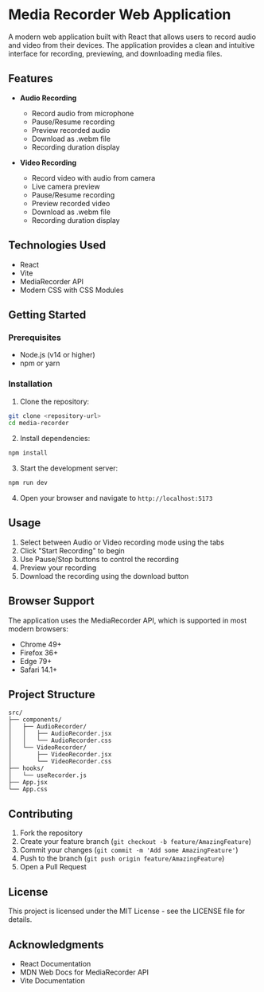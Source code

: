 # Media Recorder Web Application

A modern web application built with React that allows users to record audio and video from their devices. The application provides a clean and intuitive interface for recording, previewing, and downloading media files.

## Features

- **Audio Recording**
  - Record audio from microphone
  - Pause/Resume recording
  - Preview recorded audio
  - Download as .webm file
  - Recording duration display

- **Video Recording**
  - Record video with audio from camera
  - Live camera preview
  - Pause/Resume recording
  - Preview recorded video
  - Download as .webm file
  - Recording duration display

## Technologies Used

- React
- Vite
- MediaRecorder API
- Modern CSS with CSS Modules

## Getting Started

### Prerequisites

- Node.js (v14 or higher)
- npm or yarn

### Installation

1. Clone the repository:
```bash
git clone <repository-url>
cd media-recorder
```

2. Install dependencies:
```bash
npm install
```

3. Start the development server:
```bash
npm run dev
```

4. Open your browser and navigate to `http://localhost:5173`

## Usage

1. Select between Audio or Video recording mode using the tabs
2. Click "Start Recording" to begin
3. Use Pause/Stop buttons to control the recording
4. Preview your recording
5. Download the recording using the download button

## Browser Support

The application uses the MediaRecorder API, which is supported in most modern browsers:
- Chrome 49+
- Firefox 36+
- Edge 79+
- Safari 14.1+

## Project Structure

```
src/
├── components/
│   ├── AudioRecorder/
│   │   ├── AudioRecorder.jsx
│   │   └── AudioRecorder.css
│   └── VideoRecorder/
│       ├── VideoRecorder.jsx
│       └── VideoRecorder.css
├── hooks/
│   └── useRecorder.js
├── App.jsx
└── App.css
```

## Contributing

1. Fork the repository
2. Create your feature branch (`git checkout -b feature/AmazingFeature`)
3. Commit your changes (`git commit -m 'Add some AmazingFeature'`)
4. Push to the branch (`git push origin feature/AmazingFeature`)
5. Open a Pull Request

## License

This project is licensed under the MIT License - see the LICENSE file for details.

## Acknowledgments

- React Documentation
- MDN Web Docs for MediaRecorder API
- Vite Documentation
